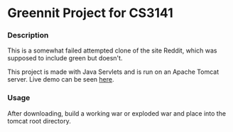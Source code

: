 # Greennit Project for CS3141
### Description
This is a somewhat failed attempted clone of the site Reddit, which was supposed to include green but doesn't.

This project is made with Java Servlets and is run on an Apache Tomcat server. Live demo can be seen [here](http://18.220.210.86:8080/). 

### Usage
After downloading, build a working war or exploded war and place into the tomcat root directory.
